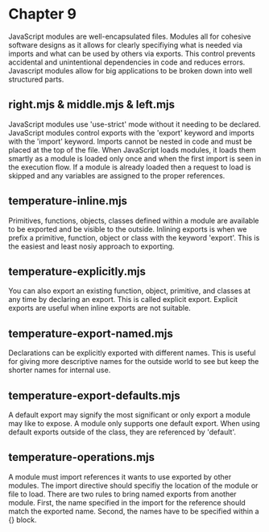 # Chapter 9
JavaScript modules are well-encapsulated files. Modules all for cohesive software designs as it allows for clearly specifiying what is needed via imports and what can be used by others via exports. This control prevents accidental and unintentional dependencies in code and reduces errors. Javascript modules allow for big applications to be broken down into well structured parts.

## right.mjs & middle.mjs & left.mjs
JavaScript modules use 'use-strict' mode without it needing to be declared. JavaScript modules control exports with the 'export' keyword and imports with the 'import' keyword. Imports cannot be nested in code and must be placed at the top of the file. When JavaScript loads modules, it loads them smartly as a module is loaded only once and when the first import is seen in the execution flow. If a module is already loaded then a request to load is skipped and any variables are assigned to the proper references.

## temperature-inline.mjs
Primitives, functions, objects, classes defined within a module are available to be exported and be visible to the outside. Inlining exports is when we prefix a primitive, function, object or class with the keyword 'export'.  This is the easiest and least nosiy approach to exporting.

## temperature-explicitly.mjs
You can also export an existing function, object, primitive, and classes at any time by declaring an export. This is called explicit export. Explicit exports are useful when inline exports are not suitable.

## temperature-export-named.mjs
Declarations can be explicitly exported with different names. This is useful for giving more descriptive names for the outside world to see but keep the shorter names for internal use.

## temperature-export-defaults.mjs
A default export may signify the most significant or only export a module may like to expose. A module only supports one default export. When using default exports outside of the class, they are referenced by 'default'.

## temperature-operations.mjs
A module must import references it wants to use exported by other modules. The import directive should specifiy the location of the module or file to load. There are two rules to bring named exports from another module. First, the name specified in the import for the reference should match the exported name. Second, the names have to be specified within a {} block.